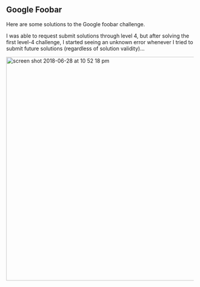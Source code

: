 ## Google Foobar

Here are some solutions to the Google foobar challenge.

I was able to request submit solutions through level 4, but after solving the first level-4 challenge, I started seeing an unknown error whenever I tried to submit future solutions (regardless of solution validity)...

<img width="600" alt="screen shot 2018-06-28 at 10 52 18 pm" src="https://user-images.githubusercontent.com/1383059/42481326-d2f466b4-83af-11e8-8374-cb3cf6e2a6e1.png">

